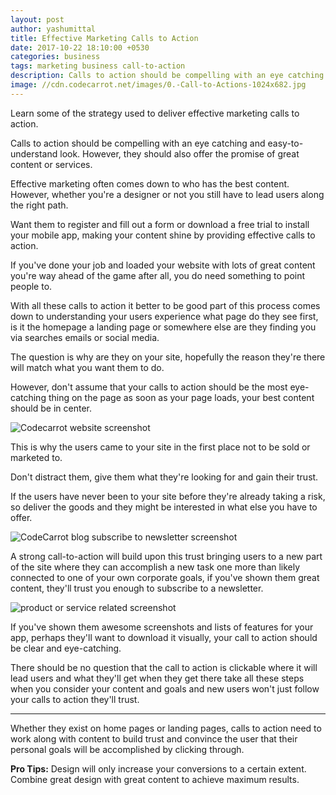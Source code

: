 ```yaml
---
layout: post
author: yashumittal
title: Effective Marketing Calls to Action
date: 2017-10-22 18:10:00 +0530
categories: business
tags: marketing business call-to-action
description: Calls to action should be compelling with an eye catching and easy-to-understand look. However, they should also offer the promise of great content or services.
image: //cdn.codecarrot.net/images/0.-Call-to-Actions-1024x682.jpg
---
```


Learn some of the strategy used to deliver effective marketing calls to action.

Calls to action should be compelling with an eye catching and easy-to-understand look. However, they should also offer the promise of great content or services.

Effective marketing often comes down to who has the best content. However, whether you're a designer or not you still have to lead users along the right path.

Want them to register and fill out a form or download a free trial to install your mobile app, making your content shine by providing effective calls to action.

If you've done your job and loaded your website with lots of great content you're way ahead of the game after all, you do need something to point people to.

With all these calls to action it better to be good part of this process comes down to understanding your users experience what page do they see first, is it the homepage a landing page or somewhere else are they finding you via searches emails or social media.

The question is why are they on your site, hopefully the reason they're there will match what you want them to do.

However, don't assume that your calls to action should be the most eye-catching thing on the page as soon as your page loads, your best content should be in center.

![Codecarrot website screenshot](//cdn.codecarrot.net/images/1-kNSTfEeFd6bA.png)

This is why the users came to your site in the first place not to be sold or marketed to.

Don't distract them, give them what they're looking for and gain their trust.

If the users have never been to your site before they're already taking a risk, so deliver the goods and they might be interested in what else you have to offer.

![CodeCarrot blog subscribe to newsletter screenshot](//cdn.codecarrot.net/images/1-ASSbF7jlkgQEHg.png)

A strong call-to-action will build upon this trust bringing users to a new part of the site where they can accomplish a new task one more than likely connected to one of your own corporate goals, if you've shown them great content, they'll trust you enough to subscribe to a newsletter.

![product or service related screenshot](//cdn.codecarrot.net/images/download-google-app.png)

If you've shown them awesome screenshots and lists of features for your app, perhaps they'll want to download it visually, your call to action should be clear and eye-catching.

There should be no question that the call to action is clickable where it will lead users and what they'll get when they get there take all these steps when you consider your content and goals and new users won't just follow your calls to action they'll trust.

***

Whether they exist on home pages or landing pages, calls to action need to work along with content to build trust and convince the user that their personal goals will be accomplished by clicking through.

**Pro Tips:** Design will only increase your conversions to a certain extent. Combine great design with great content to achieve maximum results.
